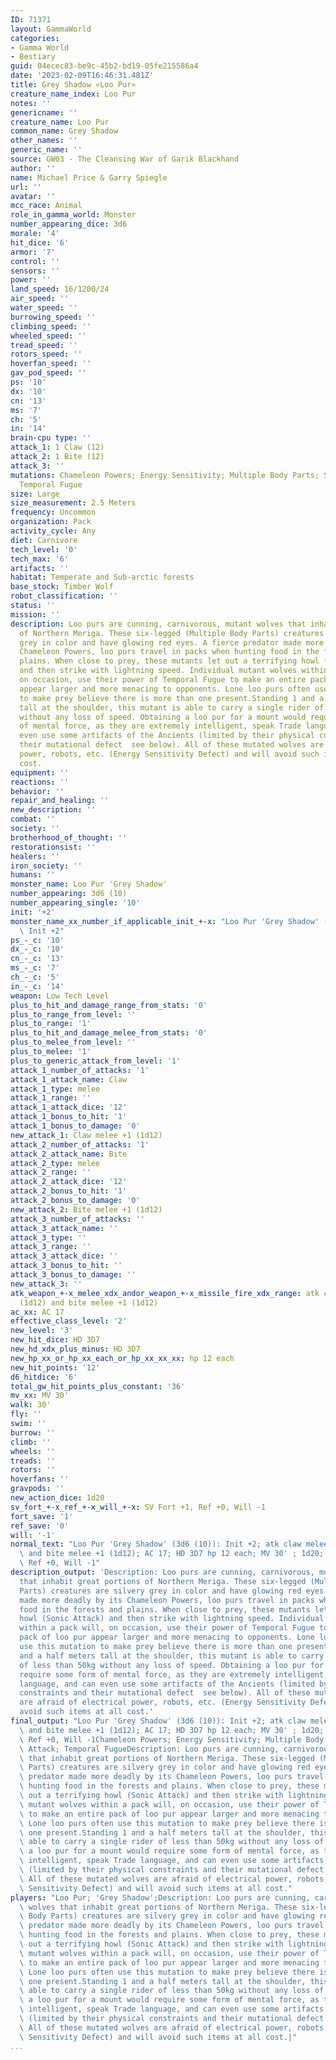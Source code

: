 ```yaml
---
ID: 71371
layout: GammaWorld
categories:
- Gamma World
- Bestiary
guid: 04ecec83-be9c-45b2-bd19-05fe215586a4
date: '2023-02-09T16:46:31.481Z'
title: Grey Shadow «Loo Pur»
creature_name_index: Loo Pur
notes: ''
genericname: ''
creature_name: Loo Pur
common_name: Grey Shadow
other_names: ''
generic_name: ''
source: GW03 - The Cleansing War of Garik Blackhand
author: ''
name: Michael Price & Garry Spiegle
url: ''
avatar: ''
mcc_race: Animal
role_in_gamma_world: Monster
number_appearing_dice: 3d6
morale: '4'
hit_dice: '6'
armor: '7'
control: ''
sensors: ''
power: ''
land_speed: 16/1200/24
air_speed: ''
water_speed: ''
burrowing_speed: ''
climbing_speed: ''
wheeled_speed: ''
tread_speed: ''
rotors_speed: ''
hoverfan_speed: ''
gav_pod_speed: ''
ps: '10'
dx: '10'
cn: '13'
ms: '7'
ch: '5'
in: '14'
brain-cpu type: ''
attack_1: 1 Claw (12)
attack_2: 1 Bite (12)
attack_3: ''
mutations: Chameleon Powers; Energy Sensitivity; Multiple Body Parts; Sonic Attack;
  Temporal Fugue
size: Large
size_measurement: 2.5 Meters
frequency: Uncommon
organization: Pack
activity_cycle: Any
diet: Carnivore
tech_level: '0'
tech_max: '6'
artifacts: ''
habitat: Temperate and Sub-arctic forests
base_stock: Timber Wolf
robot_classification: ''
status: ''
mission: ''
description: Loo purs are cunning, carnivorous, mutant wolves that inhabit great portions
  of Northern Meriga. These six-legged (Multiple Body Parts) creatures are silvery
  grey in color and have glowing red eyes. A fierce predator made more deadly by its
  Chameleon Powers, loo purs travel in packs when hunting food in the forests and
  plains. When close to prey, these mutants let out a terrifying howl (Sonic Attack)
  and then strike with lightning speed. Individual mutant wolves within a pack will,
  on occasion, use their power of Temporal Fugue to make an entire pack of loo pur
  appear larger and more menacing to opponents. Lone loo purs often use this mutation
  to make prey believe there is more than one present.Standing 1 and a half meters
  tall at the shoulder, this mutant is able to carry a single rider of less than 50kg
  without any loss of speed. Obtaining a loo pur for a mount would require some form
  of mental force, as they are extremely intelligent, speak Trade language, and can
  even use some artifacts of the Ancients (limited by their physical constraints and
  their mutational defect  see below). All of these mutated wolves are afraid of electrical
  power, robots, etc. (Energy Sensitivity Defect) and will avoid such items at all
  cost.
equipment: ''
reactions: ''
behavior: ''
repair_and_healing: ''
new_description: ''
combat: ''
society: ''
brotherhood_of_thought: ''
restorationsist: ''
healers: ''
iron_society: ''
humans: ''
monster_name: Loo Pur 'Grey Shadow'
number_appearing: 3d6 (10)
number_appearing_single: '10'
init: '+2'
monster_name_xx_number_if_applicable_init_+-x: "Loo Pur 'Grey Shadow' (3d6 (10)):\
  \ Init +2"
ps_-_c: '10'
dx_-_c: '10'
cn_-_c: '13'
ms_-_c: '7'
ch_-_c: '5'
in_-_c: '14'
weapon: Low Tech Level
plus_to_hit_and_damage_range_from_stats: '0'
plus_to_range_from_level: ''
plus_to_range: '1'
plus_to_hit_and_damage_melee_from_stats: '0'
plus_to_melee_from_level: ''
plus_to_melee: '1'
plus_to_generic_attack_from_level: '1'
attack_1_number_of_attacks: '1'
attack_1_attack_name: Claw
attack_1_type: melee
attack_1_range: ''
attack_1_attack_dice: '12'
attack_1_bonus_to_hit: '1'
attack_1_bonus_to_damage: '0'
new_attack_1: Claw melee +1 (1d12)
attack_2_number_of_attacks: '1'
attack_2_attack_name: Bite
attack_2_type: melee
attack_2_range: ''
attack_2_attack_dice: '12'
attack_2_bonus_to_hit: '1'
attack_2_bonus_to_damage: '0'
new_attack_2: Bite melee +1 (1d12)
attack_3_number_of_attacks: ''
attack_3_attack_name: ''
attack_3_type: ''
attack_3_range: ''
attack_3_attack_dice: ''
attack_3_bonus_to_hit: ''
attack_3_bonus_to_damage: ''
new_attack_3: ''
atk_weapon_+-x_melee_xdx_andor_weapon_+-x_missile_fire_xdx_range: atk claw melee +1
  (1d12) and bite melee +1 (1d12)
ac_xx: AC 17
effective_class_level: '2'
new_level: '3'
new_hit_dice: HD 3D7
new_hd_xdx_plus_minus: HD 3D7
new_hp_xx_or_hp_xx_each_or_hp_xx_xx_xx: hp 12 each
new_hit_points: '12'
d6_hitdice: '6'
total_gw_hit_points_plus_constant: '36'
mv_xx: MV 30'
walk: 30'
fly: ''
swim: ''
burrow: ''
climb: ''
wheels: ''
treads: ''
rotors: ''
hoverfans: ''
gravpods: ''
new_action_dice: 1d20
sv_fort_+-x_ref_+-x_will_+-x: SV Fort +1, Ref +0, Will -1
fort_save: '1'
ref_save: '0'
will: '-1'
normal_text: "Loo Pur 'Grey Shadow' (3d6 (10)): Init +2; atk claw melee +1 (1d12)\
  \ and bite melee +1 (1d12); AC 17; HD 3D7 hp 12 each; MV 30' ; 1d20; SV Fort +1,\
  \ Ref +0, Will -1"
description_output: 'Description: Loo purs are cunning, carnivorous, mutant wolves
  that inhabit great portions of Northern Meriga. These six-legged (Multiple Body
  Parts) creatures are silvery grey in color and have glowing red eyes. A fierce predator
  made more deadly by its Chameleon Powers, loo purs travel in packs when hunting
  food in the forests and plains. When close to prey, these mutants let out a terrifying
  howl (Sonic Attack) and then strike with lightning speed. Individual mutant wolves
  within a pack will, on occasion, use their power of Temporal Fugue to make an entire
  pack of loo pur appear larger and more menacing to opponents. Lone loo purs often
  use this mutation to make prey believe there is more than one present.Standing 1
  and a half meters tall at the shoulder, this mutant is able to carry a single rider
  of less than 50kg without any loss of speed. Obtaining a loo pur for a mount would
  require some form of mental force, as they are extremely intelligent, speak Trade
  language, and can even use some artifacts of the Ancients (limited by their physical
  constraints and their mutational defect  see below). All of these mutated wolves
  are afraid of electrical power, robots, etc. (Energy Sensitivity Defect) and will
  avoid such items at all cost.'
final_output: "Loo Pur 'Grey Shadow' (3d6 (10)): Init +2; atk claw melee +1 (1d12)\
  \ and bite melee +1 (1d12); AC 17; HD 3D7 hp 12 each; MV 30' ; 1d20; SV Fort +1,\
  \ Ref +0, Will -1Chameleon Powers; Energy Sensitivity; Multiple Body Parts; Sonic\
  \ Attack; Temporal FugueDescription: Loo purs are cunning, carnivorous, mutant wolves\
  \ that inhabit great portions of Northern Meriga. These six-legged (Multiple Body\
  \ Parts) creatures are silvery grey in color and have glowing red eyes. A fierce\
  \ predator made more deadly by its Chameleon Powers, loo purs travel in packs when\
  \ hunting food in the forests and plains. When close to prey, these mutants let\
  \ out a terrifying howl (Sonic Attack) and then strike with lightning speed. Individual\
  \ mutant wolves within a pack will, on occasion, use their power of Temporal Fugue\
  \ to make an entire pack of loo pur appear larger and more menacing to opponents.\
  \ Lone loo purs often use this mutation to make prey believe there is more than\
  \ one present.Standing 1 and a half meters tall at the shoulder, this mutant is\
  \ able to carry a single rider of less than 50kg without any loss of speed. Obtaining\
  \ a loo pur for a mount would require some form of mental force, as they are extremely\
  \ intelligent, speak Trade language, and can even use some artifacts of the Ancients\
  \ (limited by their physical constraints and their mutational defect  see below).\
  \ All of these mutated wolves are afraid of electrical power, robots, etc. (Energy\
  \ Sensitivity Defect) and will avoid such items at all cost."
players: "Loo Pur; 'Grey Shadow';Description: Loo purs are cunning, carnivorous, mutant\
  \ wolves that inhabit great portions of Northern Meriga. These six-legged (Multiple\
  \ Body Parts) creatures are silvery grey in color and have glowing red eyes. A fierce\
  \ predator made more deadly by its Chameleon Powers, loo purs travel in packs when\
  \ hunting food in the forests and plains. When close to prey, these mutants let\
  \ out a terrifying howl (Sonic Attack) and then strike with lightning speed. Individual\
  \ mutant wolves within a pack will, on occasion, use their power of Temporal Fugue\
  \ to make an entire pack of loo pur appear larger and more menacing to opponents.\
  \ Lone loo purs often use this mutation to make prey believe there is more than\
  \ one present.Standing 1 and a half meters tall at the shoulder, this mutant is\
  \ able to carry a single rider of less than 50kg without any loss of speed. Obtaining\
  \ a loo pur for a mount would require some form of mental force, as they are extremely\
  \ intelligent, speak Trade language, and can even use some artifacts of the Ancients\
  \ (limited by their physical constraints and their mutational defect  see below).\
  \ All of these mutated wolves are afraid of electrical power, robots, etc. (Energy\
  \ Sensitivity Defect) and will avoid such items at all cost.|"
...
```

